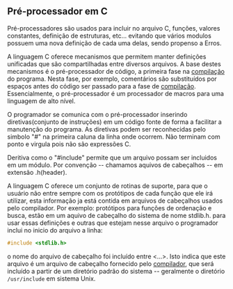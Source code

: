 ## Pré-processador em C

Pré-processadores são usados para incluir no arquivo C, funções, valores constantes, definição de estruturas, etc... evitando que vários modulos possuem uma nova definição de cada uma delas, sendo propenso a Erros. 

A linguagem C oferece mecanismos que permitem manter definições unificadas que são compartilhadas entre diversos arquivos. A base destes mecanismos é o pré-processador de código, a primeira fase na [compilação](https://github.com/olavodotpy/C/blob/Master/docs/compilador-C/COMPILADOR.md) do programa. Nesta fase, por exemplo, comentários são substituídos por espaços antes do código ser passado para a fase de [compilação](https://github.com/olavodotpy/C/blob/Master/docs/compilador-C/COMPILADOR.md). Essencialmente, o pré-processador é um processador de macros para uma linguagem de alto nível.

O programador se comunica com o pré-processador inserindo diretivas(conjunto de instruções) em um código fonte de forma a facilitar a manutenção do programa. As diretivas podem ser reconhecidas pelo simbolo "#" na primeira caluna da linha onde ocorrem. Não terminam com ponto e virgula pois não são expressões C.

Deritiva como o "#include" permite que um arquivo possam ser incluidos em um módulo. Por convenção -- chamamos aquivos de cabeçalhos -- em extensão .h(header).

A linguagem C oferece um conjunto de rotinas de suporte, para que o usuário não entre sempre com os protótipos de cada função que ele irá utilizar, esta informação ja está contida em arquivos de cabeçalhos usados pelo compilador. Por exemplo: protótipos para funções de ordenação e busca, estão em um aquivo de cabeçalho do sistema de nome stdlib.h. para usar essas definições e outras que estejam nesse arquivo o programador inclui no inicio do arquivo a linha:

```c
#include <stdlib.h>
```

o nome do arquivo de cabeçalho foi incluído entre <...>. Isto indica que este arquivo é um arquivo de cabeçalho fornecido pelo [compilador](https://github.com/olavodotpy/C/blob/Master/docs/compilador-C/COMPILADOR.md), que será incluído a partir de um diretório padrão do sistema  -- geralmente o diretório ```/usr/include``` em sistema Unix.
